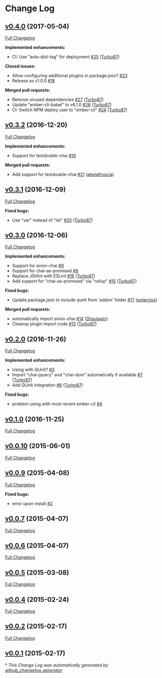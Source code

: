 # Change Log

## [v0.4.0](https://github.com/ember-cli/ember-cli-chai/tree/v0.4.0) (2017-05-04)
[Full Changelog](https://github.com/ember-cli/ember-cli-chai/compare/v0.3.2...v0.4.0)

**Implemented enhancements:**

- CI: Use "auto-dist-tag" for deployment [\#25](https://github.com/ember-cli/ember-cli-chai/pull/25) ([Turbo87](https://github.com/Turbo87))

**Closed issues:**

- Allow configuring additional plugins in package.json? [\#23](https://github.com/ember-cli/ember-cli-chai/issues/23)
- Release as v1.0.0 [\#18](https://github.com/ember-cli/ember-cli-chai/issues/18)

**Merged pull requests:**

- Remove unused dependencies [\#27](https://github.com/ember-cli/ember-cli-chai/pull/27) ([Turbo87](https://github.com/Turbo87))
- Update "ember-cli-babel" to v6.1.0 [\#26](https://github.com/ember-cli/ember-cli-chai/pull/26) ([Turbo87](https://github.com/Turbo87))
- CI: Switch NPM deploy user to "ember-cli" [\#24](https://github.com/ember-cli/ember-cli-chai/pull/24) ([Turbo87](https://github.com/Turbo87))

## [v0.3.2](https://github.com/ember-cli/ember-cli-chai/tree/v0.3.2) (2016-12-20)
[Full Changelog](https://github.com/ember-cli/ember-cli-chai/compare/v0.3.1...v0.3.2)

**Implemented enhancements:**

- Support for testdouble-chai [\#19](https://github.com/ember-cli/ember-cli-chai/issues/19)

**Merged pull requests:**

- Add support for testdouble-chai [\#21](https://github.com/ember-cli/ember-cli-chai/pull/21) ([alexlafroscia](https://github.com/alexlafroscia))

## [v0.3.1](https://github.com/ember-cli/ember-cli-chai/tree/v0.3.1) (2016-12-09)
[Full Changelog](https://github.com/ember-cli/ember-cli-chai/compare/v0.3.0...v0.3.1)

**Fixed bugs:**

- Use "var" instead of "let" [\#20](https://github.com/ember-cli/ember-cli-chai/pull/20) ([Turbo87](https://github.com/Turbo87))

## [v0.3.0](https://github.com/ember-cli/ember-cli-chai/tree/v0.3.0) (2016-12-06)
[Full Changelog](https://github.com/ember-cli/ember-cli-chai/compare/v0.2.0...v0.3.0)

**Implemented enhancements:**

- Support for sinon-chai [\#9](https://github.com/ember-cli/ember-cli-chai/issues/9)
- Support for chai-as-promised [\#8](https://github.com/ember-cli/ember-cli-chai/issues/8)
- Replace JSHint with ESLint [\#16](https://github.com/ember-cli/ember-cli-chai/pull/16) ([Turbo87](https://github.com/Turbo87))
- Add support for "chai-as-promised" via "rollup" [\#15](https://github.com/ember-cli/ember-cli-chai/pull/15) ([Turbo87](https://github.com/Turbo87))

**Fixed bugs:**

- Update package.json to include qunit from 'addon' folder [\#17](https://github.com/ember-cli/ember-cli-chai/pull/17) ([polarctos](https://github.com/polarctos))

**Merged pull requests:**

- automatically import sinon-chai [\#14](https://github.com/ember-cli/ember-cli-chai/pull/14) ([Dhaulagiri](https://github.com/Dhaulagiri))
- Cleanup plugin import code [\#13](https://github.com/ember-cli/ember-cli-chai/pull/13) ([Turbo87](https://github.com/Turbo87))

## [v0.2.0](https://github.com/ember-cli/ember-cli-chai/tree/v0.2.0) (2016-11-26)
[Full Changelog](https://github.com/ember-cli/ember-cli-chai/compare/v0.1.0...v0.2.0)

**Implemented enhancements:**

- Using with QUnit? [\#3](https://github.com/ember-cli/ember-cli-chai/issues/3)
- Import "chai-jquery" and "chai-dom" automatically if available [\#7](https://github.com/ember-cli/ember-cli-chai/pull/7) ([Turbo87](https://github.com/Turbo87))
- Add QUnit integration [\#6](https://github.com/ember-cli/ember-cli-chai/pull/6) ([Turbo87](https://github.com/Turbo87))

**Fixed bugs:**

- problem using with most recent ember-cli [\#4](https://github.com/ember-cli/ember-cli-chai/issues/4)

## [v0.1.0](https://github.com/ember-cli/ember-cli-chai/tree/v0.1.0) (2016-11-25)
[Full Changelog](https://github.com/ember-cli/ember-cli-chai/compare/v0.0.10...v0.1.0)

## [v0.0.10](https://github.com/ember-cli/ember-cli-chai/tree/v0.0.10) (2015-06-01)
[Full Changelog](https://github.com/ember-cli/ember-cli-chai/compare/v0.0.9...v0.0.10)

## [v0.0.9](https://github.com/ember-cli/ember-cli-chai/tree/v0.0.9) (2015-04-08)
[Full Changelog](https://github.com/ember-cli/ember-cli-chai/compare/v0.0.7...v0.0.9)

**Fixed bugs:**

- error upon install [\#2](https://github.com/ember-cli/ember-cli-chai/issues/2)

## [v0.0.7](https://github.com/ember-cli/ember-cli-chai/tree/v0.0.7) (2015-04-07)
[Full Changelog](https://github.com/ember-cli/ember-cli-chai/compare/v0.0.6...v0.0.7)

## [v0.0.6](https://github.com/ember-cli/ember-cli-chai/tree/v0.0.6) (2015-04-07)
[Full Changelog](https://github.com/ember-cli/ember-cli-chai/compare/v0.0.5...v0.0.6)

## [v0.0.5](https://github.com/ember-cli/ember-cli-chai/tree/v0.0.5) (2015-03-08)
[Full Changelog](https://github.com/ember-cli/ember-cli-chai/compare/v0.0.4...v0.0.5)

## [v0.0.4](https://github.com/ember-cli/ember-cli-chai/tree/v0.0.4) (2015-02-24)
[Full Changelog](https://github.com/ember-cli/ember-cli-chai/compare/v0.0.2...v0.0.4)

## [v0.0.2](https://github.com/ember-cli/ember-cli-chai/tree/v0.0.2) (2015-02-17)
[Full Changelog](https://github.com/ember-cli/ember-cli-chai/compare/v0.0.1...v0.0.2)

## [v0.0.1](https://github.com/ember-cli/ember-cli-chai/tree/v0.0.1) (2015-02-17)


\* *This Change Log was automatically generated by [github_changelog_generator](https://github.com/skywinder/Github-Changelog-Generator)*